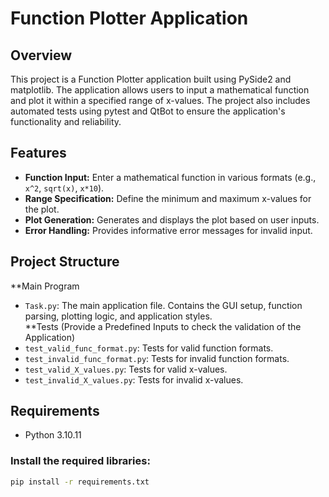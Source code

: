 # Function Plotter Application

## Overview

This project is a Function Plotter application built using PySide2 and matplotlib.
The application allows users to input a mathematical function and plot it within a specified range of x-values.
The project also includes automated tests using pytest and QtBot to ensure the application's functionality and reliability.

## Features

- **Function Input:** Enter a mathematical function in various formats (e.g., `x^2`, `sqrt(x)`, `x*10`).
- **Range Specification:** Define the minimum and maximum x-values for the plot.
- **Plot Generation:** Generates and displays the plot based on user inputs.
- **Error Handling:** Provides informative error messages for invalid input.

## Project Structure

**Main Program
- `Task.py`: The main application file. Contains the GUI setup, function parsing, plotting logic, and application styles.  
**Tests (Provide a Predefined Inputs to check the validation of the Application)
- `test_valid_func_format.py`: Tests for valid function formats.
- `test_invalid_func_format.py`: Tests for invalid function formats.
- `test_valid_X_values.py`: Tests for valid x-values.
- `test_invalid_X_values.py`: Tests for invalid x-values.


## Requirements

- Python 3.10.11

### Install the required libraries:

```bash
pip install -r requirements.txt
